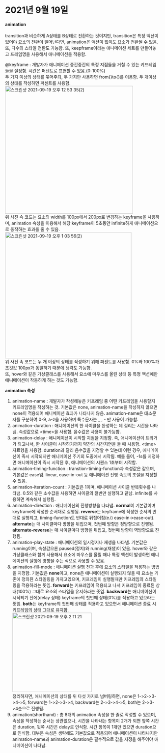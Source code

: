 # 2021년 9월 19일
#### animation
transition과 비슷하게 A상태를 B상태로 전환하는 것이지만, transition은 특정 액션이 있어야 요소의 전환이 일어난다면, animation은 액션이 없이도 요소가 전환될 수 있음. 또, 다수의 스타일 전환도 가능함. 또, keepframe이라는 애니메이션 세트를 만들어놓고 프레임명을 사용해서 애니메이션을 적용함. <br>

@keyframe : 개발자가 애니메이션 중간중간의 특정 지점들을 거칠 수 있는 키프레임들을 설정함. 시간은 퍼센트로 표현할 수 있음.(0-100%) <br>
두 가지 이상의 상태를 묶어주되, 두 가지만 사용하면 from{}to{}를 이용함. 두 개이상의 상태를 작성하면 퍼센트를 사용함.  <br>
<img width="416" alt="스크린샷 2021-09-19 오후 12 53 35(2)" src="https://user-images.githubusercontent.com/58133945/133915260-d32e3d75-cc07-4a10-ab18-537800a428eb.png"> <br>
위 사진 속 코드는 요소의  width를 100px에서 200px로 변경하는 keyframe을 사용하며, animation 속성을 이용해서 해당 keyframe이 5초동안 infinite하게 애니메이션으로 동작하는 효과를 줄 수 있음.  <br>
<img width="411" alt="스크린샷 2021-09-19 오후 1 03 56(2)" src="https://user-images.githubusercontent.com/58133945/133915276-b1b82517-d133-4e8a-9d89-417fd0df2fea.png"> <br>
위 사진 속 코드는 두 개 이상의 상태를 작성하기 위해 퍼센트를 사용함. 0%와 100%가 초깃값 100px과 동일하기 때문에 생략도 가능함.  <br>
또, hover와 같은 가상클래스를 사용해서 요소에 마우스를 올린 상태 등 특정 액션에만 애니메이션이 작동하게 하는 것도 가능함.  <br>
 
**animation 속성** <br>
1. animation-name : 개발자가 작성해놓은 키프레임 중 어떤 키프레임을 사용할지 키프레임명을 작성하는 것. 기본값은 none, animation-name을 작성하지 않으면 none이 적용되어 애니메이션 효과가 나타나지 않음. animation-name은 대소문자를 구분하여 0-9, a-z을 사용하며 특수문자는 _ , - 만 사용이 가능함.
2. animation-duration : 애니메이션의 한 사이클을 완성하는 데 걸리는 시간을 나타냄. 속성값으로 \<time\>을 사용함. 음수값은 사용이 불가능함. 
3. animation-delay : 애니메이션이 시작할 지점을 지정함. 즉, 애니메이션이 트리거가 되고나서, 한 사이클이 시작하기까지 약간의 시간지연을 둘 때 사용함. \<time\> 자료형을 사용함. duration과 달리 음수값을 지정할 수 있는데 이런 경우, 애니메이션이 즉시 시작되지만 애니메이션 주기의 도중에서 시작됨. 예를 들어, -1s를 지정하면 애니메이션이 즉시 시작된 후, 애니메이션의 시퀀스 1초부터 시작함. 
4. animation-timing-function : transtion-timing-function과 속성값은 같으며, 기본값은 ease임. linear, ease-in-out 등 애니메이션 진행 속도의 조절을 지정할 수 있음. 
5. animation-iteration-count : 기본값은 1이며, 애니메이션 사이클 반복횟수를 나타냄. 0.5와 같은 소수값을 사용하면 사이클의 절반만 실행하고 끝남. infinite를 사용하면 계속해서 실행됨. 
6. animation-direction : 애니메이션의 진행방향을 나타냄. **normal**이 기본값이며 keyframe에 작성한 순서대로 실행됨. **reverse**는 keyframe에 작성한 순서의 반대로 실행되고, timing-function도 반대로 뒤집어짐(e.i) ease-in->ease-out). **alternate**는 매 사이클마다 방향을 뒤집으며, 첫번째 방향은 정방향으로 진행됨. **alternate-reverse**는 매 사이클마다 방향을 뒤집고, 첫번째 방향이 역방향으로 진행됨.  
7. animation-play-state : 애니메이션의 일시정지나 재생을 나타냄. 기본값은 running이며, 속성값으론 paused(정지)와 running(재생)이 있음.  hover와 같은 가상클래스와 함께 사용해서 요소에 마우스를 올릴 때나 특정 액션이 발생하면 애니메이션의 실행에 영향을 주는 식으로 사용할 수 있음. 
8. animation-fill-mode : 애니메이션 실행 전과 후에 요소의 스타일을 적용하는 방법을 지정함. 기본값은 **none**이고, none은 애니메이션이 실행되지 않을 때 요소는 기존에 정의된 스타일링을 가지고있으며, 키프레임이 실행될때만 키프레임의 스타일링을 적용하라는 뜻임. **forward**는 키프레임이 적용되고 나서 키프레임이 종료된 상태(100%) 그대로 요소의 스타일을 유지하라는 뜻임. **backward**는 애니메이션이 시작되기 전에(delay 상태) keyframe의 첫번째 상태(0%)를 적용하고 있으라는 뜻임. **both**는 keyframe의 첫번째 상태를 적용하고 있으면서 애니메이션 종료 시 키프레임의 상태 그대로 유지함. <br>
<img width="258" alt="스크린샷 2021-09-19 오후 2 11 21" src="https://user-images.githubusercontent.com/58133945/133916475-c5b98a27-ede0-4531-93a2-e19cee5678db.png"><br>
정리하자면, 애니메이션의 상태를 위 다섯 가지로 넘버링하면, none은 1->2->3->4->5,  forward는 1->2->3->4, backward는 2->3->4->5, both는 2->3->4순으로 진행됨.
9. animation(shorthand) : 총 8개의 animation 속성을 한 줄로 작성할 수 있으며, 속성을 작성하는 순서는 상관없으나, 시간을 나타내는 항목이 2개가 되면 앞쪽 시간은 duration, 뒷쪽 시간은 delay로 인식함. 시간 항목이 1개만 있으면 duration으로 인식함. 대부분 속성은 생략해도 기본값으로 적용되어 애니메이션이 나타나지만 animation-name과 animation-duration은 필수적으로 값을 지정을 해주어야 애니메이션이 나타남.

